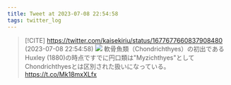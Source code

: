 ```yaml
---
title: Tweet at 2023-07-08 22:54:58
tags: twitter_log
---
```


> [!CITE] https://twitter.com/kaisekiriu/status/1677677660837908480 (2023-07-08 22:54:58)
> ![](https://twitter.com/kaisekiriu/status/1677677660837908480)
> 軟骨魚類（Chondrichthyes）の初出であるHuxley (1880)の時点ですでに円口類は"Myzichthyes"としてChondrichthyesとは区別された扱いになっている。
> https://t.co/Mk18mxXLfx
